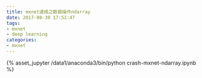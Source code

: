 ```yaml
---
title: mxnet速成之数据操作ndarray
date: 2017-08-30 17:51:47
tags:
- mxnet
- deep learning
categories:
- mxnet
---
```

<script text='text/javascript' src='/lib/jquery/index.js'></script>

{% asset_jupyter /data1/anaconda3/bin/python crash-mxnet-ndarray.ipynb %}